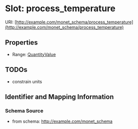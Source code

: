 # Slot: process_temperature

URI: [http://example.com/monet_schema/process_temperature](http://example.com/monet_schema/process_temperature)



<!-- no inheritance hierarchy -->


## Properties

 * Range: [QuantityValue](QuantityValue.md)



## TODOs

* constrain units

## Identifier and Mapping Information







### Schema Source


* from schema: http://example.com/monet_schema



